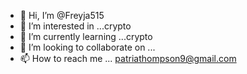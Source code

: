 - 👋 Hi, I’m @Freyja515
- 👀 I’m interested in ...crypto
- 🌱 I’m currently learning ...crypto
- 💞️ I’m looking to collaborate on ...
- 📫 How to reach me ... patriathompson9@gmail.com

<!---
Freyja515/Freyja515 is a ✨ special ✨ repository because its `README.md` (this file) appears on your GitHub profile.
You can click the Preview link to take a look at your changes.
--->
